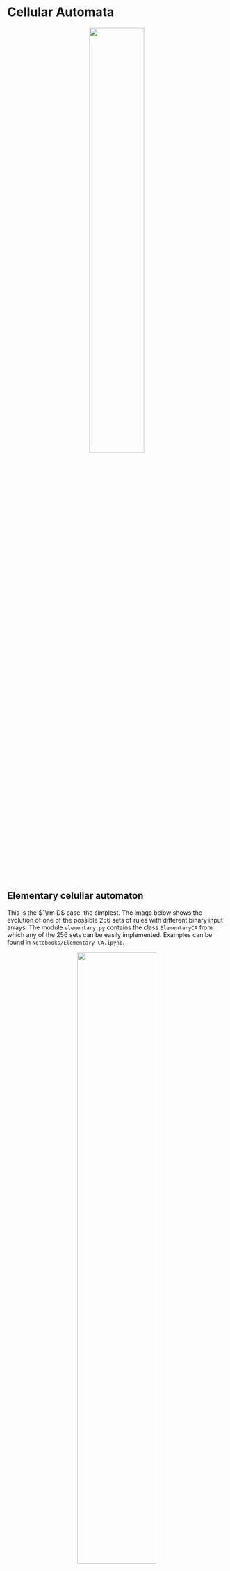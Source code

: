 # Cellular Automata

<p align="center">
  <img src="./Notebooks/Data/life/seeds/seeds-10fps.gif" width = "50%">
</p>

## Elementary celullar automaton

This is the $1\rm D$ case, the simplest. The image below shows the evolution of one of the possible $256$ sets of rules with different binary input arrays. The module `elementary.py` contains the class `ElementaryCA` from which any of the $256$ sets can be easily implemented. Examples can be found in `Notebooks/Elementary-CA.ipynb`.

<p align="center">
  <img src="./Data/output-75/evolution-rule-75.gif" width = "60%">
</p>

